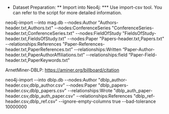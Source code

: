 * Dataset Preparation:
** Import into Neo4j:
*** Use import-csv tool. You can refer to the script for more detailed information.

neo4j-import --into mag.db --nodes:Author "Authors-header.txt,Authors.txt" --nodes:ConferenceSeries "ConferenceSeries-header.txt,ConferenceSeries.txt" --nodes:FieldOfStudy "FieldsOfStudy-header.txt,FieldsOfStudy.txt" --nodes:Paper "Papers-header.txt,Papers.txt" --relationships:References "Paper-References-header.txt,PaperReferences.txt” --relationships:Written “Paper-Author-header.txt,PaperAuthorAffiliations.txt” --relationships:field “Paper-Field-header.txt,PaperKeywords.txt"

ArnetMiner-DBLP:
https://aminer.org/billboard/citation

neo4j-import --into dblp.db --nodes:Author "dblp_author-header.csv,dblp_author.csv" --nodes:Paper "dblp_papers-header.csv,dblp_papers.csv" --relationships:Wrote "dblp_auth_paper-header.csv,dblp_auth_paper.csv" --relationships:References "dblp_ref-header.csv,dblp_ref.csv" --ignore-empty-columns true --bad-tolerance 10000000

